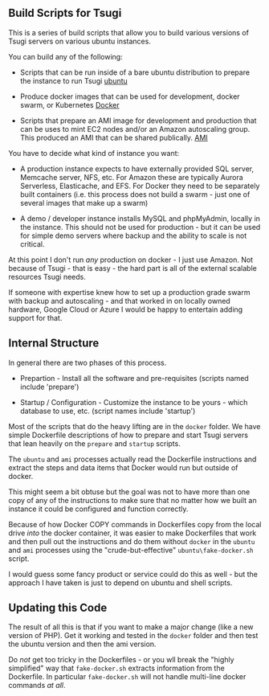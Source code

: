 
Build Scripts for Tsugi
-----------------------

This is a series of build scripts that allow you to build various
versions of Tsugi servers on various ubuntu instances.

You can build any of the following:

* Scripts that can be run inside of a bare ubuntu distribution
to prepare the instance to run Tsugi [ubuntu](ubuntu/README.md)

* Produce docker images that can be used for development,
docker swarm, or Kubernetes [Docker](docker/README.md)

* Scripts that prepare an AMI image for development and production
that can be uses to mint EC2 nodes and/or an Amazon autoscaling
group.  This produced an AMI that can be shared publically.
[AMI](ami/README.md)

You have to decide what kind of instance you want:

* A production instance expects to have externally provided SQL server,
Memcache server, NFS, etc.  For Amazon these are typically Aurora Serverless,
Elasticache, and EFS.   For Docker they need to be separately built containers
(i.e. this process does not build a swarm - just one of several images that
make up a swarm)

* A demo / developer instance installs MySQL and phpMyAdmin, locally 
in the instance.  This should not be used for production - but it
can be used for simple demo servers where backup and the ability to
scale is not critical.

At this point I don't run *any* production on docker - I just use Amazon.
Not because of Tsugi - that is easy - the hard part is all of the external
scalable resources Tsugi needs.

If someone with expertise knew how to set up a production grade swarm
with backup and autoscaling - and that worked in on locally owned hardware,
Google Cloud or Azure I would be happy to entertain adding support for that.

Internal Structure
------------------

In general there are two phases of this process.  

* Prepartion - Install all the software and pre-requisites (scripts named
include 'prepare')

* Startup / Configuration - Customize the instance to be yours - which database
to use, etc. (script names include 'startup')

Most of the scripts that do the heavy lifting are in the `docker` folder.
We have simple Dockerfile descriptions of how to prepare and start Tsugi
servers that lean heavily on the `prepare` and `startup` scripts.

The `ubuntu` and `ami` processes actually read the Dockerfile instructions
and extract the steps and data items that Docker would run but
outside of docker.

This might seem a bit obtuse but the goal was not to have more than one
copy of any of the instructions to make sure that no matter how we built
an instance it could be configured and function correctly.

Because of how Docker COPY commands in Dockerfiles copy from the local
drive *into* the docker container, it was easier to make Dockerfiles
that work and then pull out the instructions and do them without 
`docker` in the `ubuntu` and `ami` processes using the "crude-but-effective"
`ubuntu\fake-docker.sh` script.

I would guess some fancy product or service could do this as well - but
the approach I have taken is just to depend on ubuntu and shell scripts.

Updating this Code
------------------

The result of all this is that if you want to make a major change (like 
a new version of PHP).  Get it working and tested in the `docker` folder
and then test the ubuntu version and then the ami version.

Do *not* get too tricky in the Dockerfiles - or you  wll break the 
"highly simplified" way that `fake-docker.sh` extracts information
from the Dockerfile.  In particular `fake-docker.sh` will not handle
multi-line docker commands *at all*.










